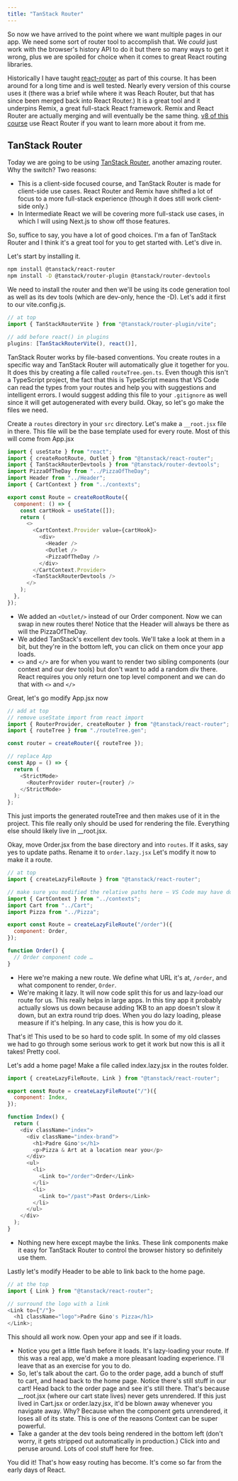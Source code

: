 ```yaml
---
title: "TanStack Router"
---
```


So now we have arrived to the point where we want multiple pages in our app. We need some sort of router tool to accomplish that. We _could_ just work with the browser's history API to do it but there so many ways to get it wrong, plus we are spoiled for choice when it comes to great React routing libraries.

Historically I have taught [react-router][rr] as part of this course. It has been around for a long time and is well tested. Nearly every version of this course uses it (there was a brief while where it was Reach Router, but that has since been merged back into React Router.) It is a great tool and it underpins Remix, a great full-stack React framework. Remix and React Router are actually merging and will eventually be the same thing. [v8 of this course][v8] use React Router if you want to learn more about it from me.

## TanStack Router

Today we are going to be using [TanStack Router][tsr], another amazing router. Why the switch? Two reasons:

- This is a client-side focused course, and TanStack Router is made for client-side use cases. React Router and Remix have shifted a lot of focus to a more full-stack experience (though it does still work client-side only.)
- In Intermediate React we will be covering more full-stack use cases, in which I will using Next.js to show off those features.

So, suffice to say, you have a lot of good choices. I'm a fan of TanStack Router and I think it's a great tool for you to get started with. Let's dive in.

Let's start by installing it.

```bash
npm install @tanstack/react-router
npm install -D @tanstack/router-plugin @tanstack/router-devtools
```

We need to install the router and then we'll be using its code generation tool as well as its dev tools (which are dev-only, hence the -D). Let's add it first to our vite.config.js.

```javascript
// at top
import { TanStackRouterVite } from "@tanstack/router-plugin/vite";

// add before react() in plugins
plugins: [TanStackRouterVite(), react()],
```

TanStack Router works by file-based conventions. You create routes in a specific way and TanStack Router will automatically glue it together for you. It does this by creating a file called `routeTree.gen.ts`. Even though this isn't a TypeScript project, the fact that this is TypeScript means that VS Code can read the types from your routes and help you with suggestions and intelligent errors. I would suggest adding this file to your `.gitignore` as well since it will get autogenerated with every build. Okay, so let's go make the files we need.

Create a `routes` directory in your `src` directory. Let's make a `__root.jsx` file in there. This file will be the base template used for every route. Most of this will come from App.jsx

```javascript
import { useState } from "react";
import { createRootRoute, Outlet } from "@tanstack/react-router";
import { TanStackRouterDevtools } from "@tanstack/router-devtools";
import PizzaOfTheDay from "../PizzaOfTheDay";
import Header from "../Header";
import { CartContext } from "../contexts";

export const Route = createRootRoute({
  component: () => {
    const cartHook = useState([]);
    return (
      <>
        <CartContext.Provider value={cartHook}>
          <div>
            <Header />
            <Outlet />
            <PizzaOfTheDay />
          </div>
        </CartContext.Provider>
        <TanStackRouterDevtools />
      </>
    );
  },
});
```

- We added an `<Outlet/>` instead of our Order component. Now we can swap in new routes there! Notice that the Header will always be there as will the PizzaOfTheDay.
- We added TanStack's excellent dev tools. We'll take a look at them in a bit, but they're in the bottom left, you can click on them once your app loads.
- `<>` and `</>` are for when you want to render two sibling components (our context and our dev tools) but don't want to add a random div there. React requires you only return one top level component and we can do that with `<>` and `</>`

Great, let's go modify App.jsx now

```javascript
// add at top
// remove useState import from react import
import { RouterProvider, createRouter } from "@tanstack/react-router";
import { routeTree } from "./routeTree.gen";

const router = createRouter({ routeTree });

// replace App
const App = () => {
  return (
    <StrictMode>
      <RouterProvider router={router} />
    </StrictMode>
  );
};
```

This just imports the generated routeTree and then makes use of it in the project. This file really only should be used for rendering the file. Everything else should likely live in \_\_root.jsx.

Okay, move Order.jsx from the base directory and into `routes`. If it asks, say yes to update paths. Rename it to `order.lazy.jsx` Let's modify it now to make it a route.

```javascript
// at top
import { createLazyFileRoute } from "@tanstack/react-router";

// make sure you modified the relative paths here – VS Code may have done this for you already
import { CartContext } from "../contexts";
import Cart from "../Cart";
import Pizza from "../Pizza";

export const Route = createLazyFileRoute("/order")({
  component: Order,
});

function Order() {
  // Order component code …
}
```

- Here we're making a new route. We define what URL it's at, `/order`, and what component to render, `Order`.
- We're making it lazy. It will now code split this for us and lazy-load our route for us. This really helps in large apps. In this tiny app it probably actually slows us down because adding 1KB to an app doesn't slow it down, but an extra round trip does. When you do lazy loading, please measure if it's helping. In any case, this is how you do it.

That's it! This used to be so hard to code split. In some of my old classes we had to go through some serious work to get it work but now this is all it takes! Pretty cool.

Let's add a home page! Make a file called index.lazy.jsx in the routes folder.

```javascript
import { createLazyFileRoute, Link } from "@tanstack/react-router";

export const Route = createLazyFileRoute("/")({
  component: Index,
});

function Index() {
  return (
    <div className="index">
      <div className="index-brand">
        <h1>Padre Gino's</h1>
        <p>Pizza & Art at a location near you</p>
      </div>
      <ul>
        <li>
          <Link to="/order">Order</Link>
        </li>
        <li>
          <Link to="/past">Past Orders</Link>
        </li>
      </ul>
    </div>
  );
}
```

- Nothing new here except maybe the links. These link components make it easy for TanStack Router to control the browser history so definitely use them.

Lastly let's modify Header to be able to link back to the home page.

```javascript
// at the top
import { Link } from "@tanstack/react-router";

// surround the logo with a link
<Link to={"/"}>
  <h1 className="logo">Padre Gino's Pizza</h1>
</Link>;
```

This should all work now. Open your app and see if it loads.

- Notice you get a little flash before it loads. It's lazy-loading your route. If this was a real app, we'd make a more pleasant loading experience. I'll leave that as an exercise for you to do.
- So, let's talk about the cart. Go to the order page, add a bunch of stuff to cart, and head back to the home page. Notice there's still stuff in our cart! Head back to the order page and see it's still there. That's because \_\_root.jsx (where our cart state lives) never gets unrendered. If this just lived in Cart.jsx or order.lazy.jsx, it'd be blown away whenever you navigate away. Why? Because when the component gets unrendered, it loses all of its state. This is one of the reasons Context can be super powerful.
- Take a gander at the dev tools being rendered in the bottom left (don't worry, it gets stripped out automatically in production.) Click into and peruse around. Lots of cool stuff here for free.

You did it! That's how easy routing has become. It's come so far from the early days of React.

[rr]: https://reactrouter.com/
[v8]: https://react-v8.holt.courses/lessons/react-capabilities/react-router
[tsr]: https://tanstack.com/router/latest
